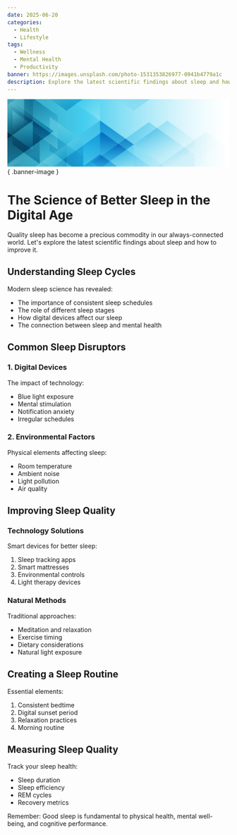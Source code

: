 ```yaml
---
date: 2025-06-20
categories:
  - Health
  - Lifestyle
tags:
  - Wellness
  - Mental Health
  - Productivity
banner: https://images.unsplash.com/photo-1531353826977-0941b4779a1c
description: Explore the latest scientific findings about sleep and how to improve your rest in the digital age.
---
```


![Banner Image](../../assets/images/banners/polygonal19.jpg){ .banner-image }

# The Science of Better Sleep in the Digital Age

Quality sleep has become a precious commodity in our always-connected world. Let's explore the latest scientific findings about sleep and how to improve it.

<!-- more -->

## Understanding Sleep Cycles

Modern sleep science has revealed:

- The importance of consistent sleep schedules
- The role of different sleep stages
- How digital devices affect our sleep
- The connection between sleep and mental health

## Common Sleep Disruptors

### 1. Digital Devices

The impact of technology:

- Blue light exposure
- Mental stimulation
- Notification anxiety
- Irregular schedules

### 2. Environmental Factors

Physical elements affecting sleep:

- Room temperature
- Ambient noise
- Light pollution
- Air quality

## Improving Sleep Quality

### Technology Solutions

Smart devices for better sleep:

1. Sleep tracking apps
2. Smart mattresses
3. Environmental controls
4. Light therapy devices

### Natural Methods

Traditional approaches:

- Meditation and relaxation
- Exercise timing
- Dietary considerations
- Natural light exposure

## Creating a Sleep Routine

Essential elements:

1. Consistent bedtime
2. Digital sunset period
3. Relaxation practices
4. Morning routine

## Measuring Sleep Quality

Track your sleep health:

- Sleep duration
- Sleep efficiency
- REM cycles
- Recovery metrics

Remember: Good sleep is fundamental to physical health, mental well-being, and cognitive performance.
